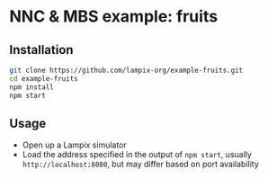 # NNC & MBS example: fruits

## Installation

```sh
git clone https://github.com/lampix-org/example-fruits.git
cd example-fruits
npm install
npm start
```

## Usage

* Open up a Lampix simulator
* Load the address specified in the output of `npm start`, usually `http://localhost:8080`, but may differ based on port availability
